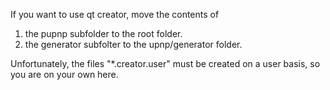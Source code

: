 If you want to use qt creator, move the contents of

1. the pupnp subfolder to the root folder.
1. the generator subfolter to the upnp/generator folder.

Unfortunately, the files "\*.creator.user" must be created on a user basis, so you are on your own here.


